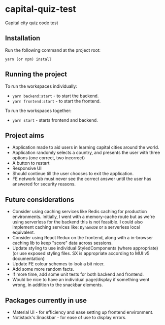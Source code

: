 # capital-quiz-test

Capital city quiz code test

## Installation

Run the following command at the project root:

```
yarn (or npm) install
```

## Running the project

To run the workspaces individually:

- `yarn backend:start` - to start the backend.
- `yarn frontend:start` - to start the frontend.

To run the workspaces together:

- `yarn start` - starts frontend and backend.

## Project aims

- Application made to aid users in learning capital cities around the world.
- Application randomly selects a country, and presents the user with three options (one correct, two incorrect)
- A button to restart
- Responsive UI
- Should continue till the user chooses to exit the application.
- FE network tab must never see the correct answer until the user has answered for security reasons.

## Future considerations

- Consider using caching services like Redis caching for production environments. Initially, I went with a memory-cache route but as we're using serverless for the backend this is not feasible. I could also implement caching services like: `DynamoDB` or a serverless local equivalent.
- Consider using React Redux on the frontend, along with a in-browser caching lib to keep "score" data across sessions.
- Update styling to use individual StyledComponents (where appropriate) (or use exposed styling files. SX is appropriate according to MUI v5 documentation)
- Update FE colour schemes to look a bit nicer.
- Add some more random facts.
- If more time, add some unit tests for both backend and frontend.
- Would be nice to have an individual page/display if something went wrong, in addition to the snackbar elements.

## Packages currently in use

- Material UI - for efficiency and ease setting up frontend environment.
- Notistack's Snackbar - for ease of use to display errors.
